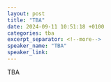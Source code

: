 ```yaml
---
layout: post
title: "TBA"
date: 2024-09-11 10:51:18 +0100
categories: tba
excerpt_separator: <!--more-->
speaker_name: "TBA"
speaker_link:
---
```


TBA

<!--more-->
